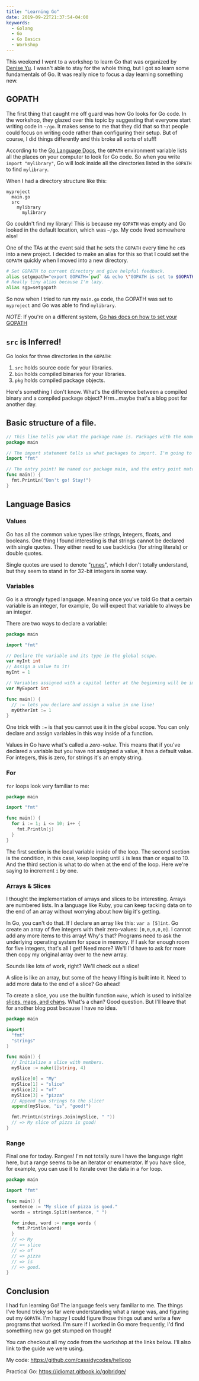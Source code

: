 ```yaml
---
title: "Learning Go"
date: 2019-09-22T21:37:54-04:00
keywords:
  - Golang
  - Go
  - Go Basics
  - Workshop
---
```


This weekend I went to a workshop to learn Go that was organized by [Denise Yu](https://twitter.com/deniseyu21). I wasn't able to stay for the whole thing, but I got so learn some fundamentals of Go. It was really nice to focus a day learning something new.


## GOPATH

The first thing that caught me off guard was how Go looks for Go code. In the workshop, they glazed over this topic by suggesting that everyone start writing code in `~/go`. It makes sense to me that they did that so that people could focus on writing code rather than configuring their setup. But of course, I did things differently and this broke all sorts of stuff!

According to the [Go Language Docs](https://golang.org/cmd/go/#hdr-GOPATH_environment_variable), the `GOPATH` environment variable lists all the places on your computer to look for Go code. So when you write `import "mylibrary"`, Go will look inside all the directories listed in the `GOPATH` to find `mylibrary`.

When I had a directory structure like this:

```
myproject
  main.go
  src
    mylibrary
      mylibrary
```

Go couldn't find my library! This is because my `GOPATH` was empty and Go looked in the default location, which was `~/go`. My code lived somewhere else!

One of the TAs at the event said that he sets the `GOPATH` every time he `cd`s into a new project. I decided to make an alias for this so that I could set the `GOPATH` quickly when I moved into a new directory.

```bash
# Set GOPATH to current directory and give helpful feedback.
alias setgopath="export GOPATH=`pwd` && echo \"GOPATH is set to $GOPATH\""
# Really tiny alias because I'm lazy.
alias sgp=setgopath
```

So now when I tried to run my `main.go` code, the GOPATH was set to `myproject` and Go was able to find `mylibrary`.

_NOTE_: If you're on a different system, [Go has docs on how to set your GOPATH](https://github.com/golang/go/wiki/SettingGOPATH)

## `src` is Inferred!

Go looks for three directories in the `GOPATH`:

1. `src` holds source code for your libraries.
2. `bin` holds compiled binaries for your libraries.
3. `pkg` holds compiled package objects.

Here's something I don't know. What's the difference between a compiled binary and a compiled package object? Hrm...maybe that's a blog post for another day.

## Basic structure of a file.

```go
// This line tells you what the package name is. Packages with the name `main` are are usually compiled into a standalone binary. Packages that are meant to be used by other Go programs will have another name, like myStringTools, for example.
package main

// The import statement tells us what packages to import. I'm going to import fmt here because it gives us tools for formatting out put to the console.
import "fmt"

// The entry point! We named our package main, and the entry point matches. When we build this program as a binary, this is the function that will get called.
func main() {
  fmt.PrintLn("Don't go! Stay!")
}
```

## Language Basics

### Values

Go has all the common value types like strings, integers, floats, and booleans. One thing I found interesting is that strings cannot be declared with single quotes. They either need to use backticks (for string literals) or double quotes.

Single quotes are used to denote "[runes](https://devdocs.io/go/builtin/index#rune)", which I don't totally understand, but they seem to stand in for 32-bit integers in some way.

### Variables

Go is a strongly typed language. Meaning once you've told Go that a certain variable is an integer, for example, Go will expect that variable to always be an integer.

There are two ways to declare a variable:

```go
package main

import "fmt"

// Declare the variable and its type in the global scope.
var myInt int
// Assign a value to it!
myInt = 1

// Variables assigned with a capital letter at the beginning will be imported into other files when you use `import`.
var MyExport int

func main() {
  // := lets you declare and assign a value in one line!
  myOtherInt := 1
}

```

One trick with `:=` is that you cannot use it in the global scope. You can only declare and assign variables in this way inside of a function.

Values in Go have what's called a _zero-value_. This means that if you've declared a variable but you have not assigned a value, it has a default value. For integers, this is zero, for strings it's an empty string.

### For

`for` loops look very familiar to me:

```go
package main

import "fmt"

func main() {
  for i := 1; i <= 10; i++ {
    fmt.Println(j)
  }
}
```

The first section is the local variable inside of the loop. The second section is the condition, in this case, keep looping until `i` is less than or equal to 10. And the third section is what to do when at the end of the loop. Here we're saying to increment `i` by one.

### Arrays & Slices

I thought the implementation of arrays and slices to be interesting. Arrays are numbered lists. In a language like Ruby, you can keep tacking data on to the end of an array without worrying about how big it's getting.

In Go, you can't do that. If I declare an array like this: `var a [5]int`. Go create an array of five integers with their zero-values: `[0,0,0,0,0]`. I cannot add any more items to this array! Why's that? Programs need to ask the underlying operating system for space in memory. If I ask for enough room for five integers, that's all I get! Need more? We'll I'd have to ask for more then copy my original array over to the new array.

Sounds like lots of work, right? We'll check out a slice!

A slice is like an array, but some of the heavy lifting is built into it. Need to add more data to the end of a slice? Go ahead!

To create a slice, you use the builtin function `make`, which is used to initialize [slices, maps, and chans](https://devdocs.io/go/builtin/index#make). What's a chan? Good question. But I'll leave that for another blog post because I have no idea.

```go
package main

import(
  "fmt"
  "strings"
)

func main() {
  // Initialize a slice with members.
  mySlice := make([]string, 4)

  mySlice[0] = "My"
  mySlice[1] = "slice"
  mySlice[2] = "of"
  mySlice[3] = "pizza"
  // Append two strings to the slice!
  append(mySlice, "is", "good!")

  fmt.PrintLn(strings.Join(mySlice, " "))
  // => My slice of pizza is good!
}
```

### Range

Final one for today. Ranges! I'm not totally sure I have the language right here, but a range seems to be an iterator or enumerator. If you have slice, for example, you can use it to iterate over the data in a `for` loop.

```go
package main

import "fmt"

func main() {
  sentence := "My slice of pizza is good."
  words = strings.Split(sentence, " ")

  for index, word := range words {
    fmt.Println(word)
  }
  // => My
  // => slice
  // => of
  // => pizza
  // => is
  // => good.
}
```

## Conclusion

I had fun learning Go! The language feels very familiar to me. The things I've found tricky so far were understanding what a range was, and figuring out my `GOPATH`. I'm happy I could figure those things out and write a few programs that worked. I'm sure if I worked in Go more frequently, I'd find something new go get stumped on though!


You can checkout all my code from the workshop at the links below. I'll also link to the guide we were using.

My code: https://github.com/cassidycodes/hellogo

Practical Go: https://idiomat.gitbook.io/gobridge/
